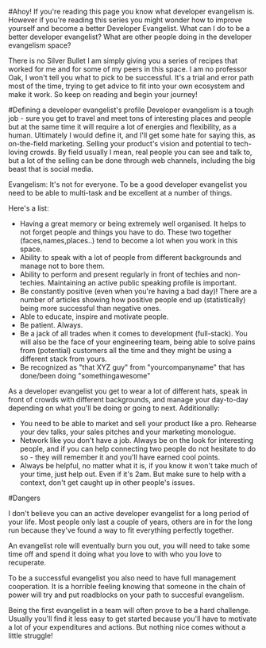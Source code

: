 #Ahoy!
If you're reading this page you know what developer evangelism is. However if you're reading this series you might wonder how to improve yourself and become a better Developer Evangelist. What can I do to be a better developer evangelist? What are other people doing in the developer evangelism space?

There is no Silver Bullet I am simply giving you a series of recipes that worked for me and for some of my peers in this space.
I am no professor Oak, I won't tell you what to pick to be successful. It's a trial and error path most of the time, trying to get advice to fit into your own ecosystem and make it work. So keep on reading and begin your journey!

#Defining a developer evangelist's profile
Developer evangelism is a tough job - sure you get to travel and meet tons of interesting places and people but at the same time it will require a lot of energies and flexibility, as a human.
Ultimately I would define it, and I'll get some hate for saying this, as on-the-field marketing. Selling your product's vision and potential to tech-loving crowds.
By field usually I mean, real people you can see and talk to, but a lot of the selling can be done through web channels, including the big beast that is social media.

Evangelism: It's not for everyone. To be a good developer evangelist you need to be able to multi-task and be excellent at a number of things.

Here's a list:
- Having a great memory or being extremely well organised. It helps to not forget people and things you have to do. These two together (faces,names,places..) tend to become a lot when you work in this space.
- Ability to speak with a lot of people from different backgrounds and manage not to bore them.
- Ability to perform and present regularly in front of techies and non-techies. Maintaining an active public speaking profile is important.
- Be constantly positive (even when you're having a bad day)! There are a number of articles showing how positive people end up (statistically) being more successful than negative ones.
- Able to educate, inspire and motivate people.
- Be patient. Always.
- Be a jack of all trades when it comes to development (full-stack). You will also be the face of your engineering team, being able to solve pains from (potential) customers all the time and they might be using a different stack from yours.
- Be recognized as "that XYZ guy" from "yourcompanyname" that has done/been doing "somethingawesome"

As a developer evangelist you get to wear a lot of different hats, speak in front of crowds with different backgrounds, and manage your day-to-day depending on what you'll be doing or going to next.
Additionally:

- You need to be able to market and sell your product like a pro. Rehearse your dev talks, your sales pitches and your marketing monologue.
- Network like you don't have a job. Always be on the look for interesting people, and if you can help connecting two people do not hesitate to do so - they will remember it and you'll have earned cool points.
- Always be helpful, no matter what it is, if you know it won't take much of your time, just help out. Even if it's 2am. But make sure to help with a context, don't get caught up in other people's issues.

#Dangers

I don't believe you can an active developer evangelist for a long period of your life. Most people only last a couple of years, others are in for the long run because they've found a way to fit everything perfectly together.

An evangelist role will eventually burn you out, you will need to take some time off and spend it doing what you love to with who you love to recuperate.

To be a successful evangelist you also need to have full management cooperation. It is a horrible feeling knowing that someone in the chain of power will try and put roadblocks on your path to succesful evangelism.

Being the first evangelist in a team will often prove to be a hard challenge. Usually you'll find it less easy to get started because you'll have to motivate a lot of your expenditures and actions. 
But nothing nice comes without a little struggle!
